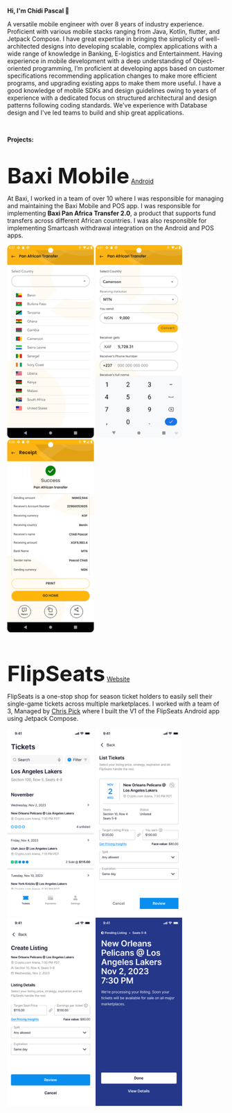 **Hi, I'm Chidi Pascal 👋**

A versatile mobile engineer with over 8 years of industry experience. Proficient with various mobile 
stacks ranging from Java, Kotlin, flutter, and Jetpack Compose. I have great expertise in bringing the simplicity of well-architected
designs into developing scalable, complex applications with a wide range of knowledge in Banking, 
E-logistics and Entertainment. Having experience in mobile development with a deep understanding 
of Object-oriented programming, I’m proficient at developing apps based on customer specifications recommending 
application changes to make more efficient programs, and upgrading existing apps to make them more useful. 
I have a good knowledge of mobile SDKs and design guidelines owing to years of experience with a dedicated 
focus on structured architectural and design patterns following coding standards. We've experience with Database design
and I've led teams to build and ship great applications. 

<br>

**Projects:**

<br>

<span style="font-size:50px;">**Baxi Mobile**</span> [Android](https://play.google.com/store/apps/details?id=com.capricorn.baximobile.app&hl=en)

At Baxi, I worked in a team of over 10 where I was responsible for managing and maintaining the Baxi Mobile 
and POS app. I was responsible for implementing **Baxi Pan Africa Transfer 2.0**, a product that supports
fund  transfers across different African countries. I was also responsible for implementing Smartcash withdrawal
integration on the Android and POS apps. 

<p align="start">
  <img src="https://github.com/pcox3/portfolio/blob/main/baxi1.png?raw=true" alt="Image 1" width="200"/>
  <img src="https://github.com/pcox3/portfolio/blob/main/baxi2.png?raw=true" alt="Image 2" width="200"/>
  <img src="https://github.com/pcox3/portfolio/blob/main/baxi3.png?raw=true" alt="Image 3" width="200"/>
</p>

<br><br>

<span style="font-size:50px;">**FlipSeats**</span> [Website](https://flipseats.com/)

FlipSeats is a one-stop shop for season ticket holders to easily sell their single-game tickets across
multiple marketplaces. I worked with a team of 3, Managed by [Chris Pick](https://www.linkedin.com/in/chrispick/) 
where I built the V1 of the FlipSeats Android app using Jetpack Compose.

<p align="start">
  <img src="https://github.com/pcox3/portfolio/blob/main/flip1.png?raw=true" alt="Image 1" width="200"/>
  <img src="https://github.com/pcox3/portfolio/blob/main/flip2.png?raw=true" alt="Image 2" width="200"/>
  <img src="https://github.com/pcox3/portfolio/blob/main/flip3.png?raw=true" alt="Image 3" width="200"/>
  <img src="https://github.com/pcox3/portfolio/blob/main/flip4.png?raw=true" alt="Image 3" width="200"/>
</p>
